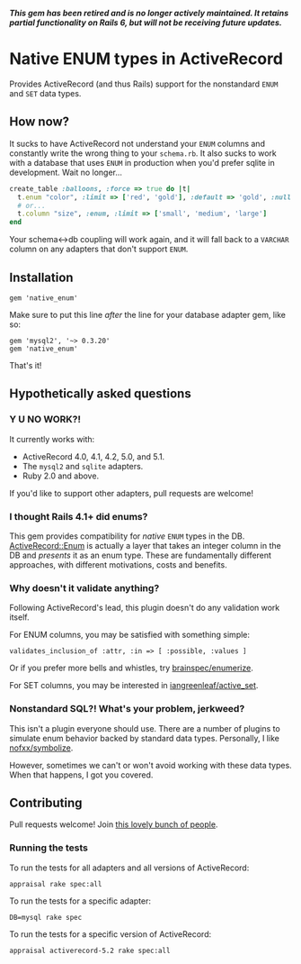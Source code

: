 ***This gem has been retired and is no longer actively maintained. It retains partial functionality on Rails 6, but will not be receiving future updates.***

# Native ENUM types in ActiveRecord #

Provides ActiveRecord (and thus Rails) support for the nonstandard `ENUM` and `SET` data types.

## How now? ##

It sucks to have ActiveRecord not understand your `ENUM` columns and constantly write the wrong thing to your `schema.rb`.
It also sucks to work with a database that uses `ENUM` in production when you'd prefer sqlite in development.
Wait no longer...

```ruby
create_table :balloons, :force => true do |t|
  t.enum "color", :limit => ['red', 'gold'], :default => 'gold', :null => false
  # or...
  t.column "size", :enum, :limit => ['small', 'medium', 'large']
end
```

Your schema<->db coupling will work again, and it will fall back to a `VARCHAR` column on any adapters that don't support `ENUM`.

## Installation ##

```
gem 'native_enum'
```

Make sure to put this line *after* the line for your database adapter gem, like so:

```
gem 'mysql2', '~> 0.3.20'
gem 'native_enum'
```

That's it!

## Hypothetically asked questions ##

### Y U NO WORK?! ###

It currently works with:

 * ActiveRecord 4.0, 4.1, 4.2, 5.0, and 5.1.
 * The `mysql2` and `sqlite` adapters.
 * Ruby 2.0 and above.

If you'd like to support other adapters, pull requests are welcome!

### I thought Rails 4.1+ did enums? ###

This gem provides compatibility for *native* `ENUM` types in the DB.
[ActiveRecord::Enum](http://api.rubyonrails.org/classes/ActiveRecord/Enum.html) is actually a layer that takes an integer column in the DB and *presents* it as an enum type.
These are fundamentally different approaches, with different motivations, costs and benefits.

### Why doesn't it validate anything? ###

Following ActiveRecord's lead, this plugin doesn't do any validation work itself.

For ENUM columns, you may be satisfied with something simple:

    validates_inclusion_of :attr, :in => [ :possible, :values ]

Or if you prefer more bells and whistles, try [brainspec/enumerize](https://github.com/brainspec/enumerize).

For SET columns, you may be interested in [iangreenleaf/active_set](https://github.com/iangreenleaf/active_set).

### Nonstandard SQL?! What's your problem, jerkweed? ###

This isn't a plugin everyone should use. There are a number of plugins to simulate enum behavior backed by standard data types. Personally, I like [nofxx/symbolize](https://github.com/nofxx/symbolize).

However, sometimes we can't or won't avoid working with these data types. When that happens, I got you covered.

## Contributing ##

Pull requests welcome! Join
[this lovely bunch of people](https://github.com/iangreenleaf/native_enum/graphs/contributors).


### Running the tests ###

To run the tests for all adapters and all versions of ActiveRecord:

    appraisal rake spec:all

To run the tests for a specific adapter:

    DB=mysql rake spec

To run the tests for a specific version of ActiveRecord:

    appraisal activerecord-5.2 rake spec:all
